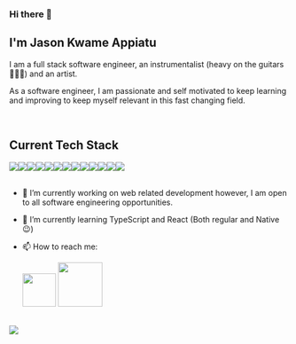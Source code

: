 ### Hi there 👋

## I'm Jason Kwame Appiatu

I am a full stack software engineer, an instrumentalist (heavy on the guitars 🎸🔥😁) and an artist.

As a software engineer, I am passionate and self motivated to keep learning and improving to keep myself relevant in this fast changing field.

<!--
**Jason-bolt/Jason-bolt** is a ✨ _special_ ✨ repository because its `README.md` (this file) appears on your GitHub profile.

Here are some ideas to get you started:

- 🔭 I’m currently working on ...
- 🌱 I’m currently learning ...
- 👯 I’m looking to collaborate on ...
- 🤔 I’m looking for help with ...
- 💬 Ask me about ...
- 📫 How to reach me: ...
- 😄 Pronouns: ...
- ⚡ Fun fact: ...
-->

<br />

## Current Tech Stack

<div align="center">
  <div style="display: flex;">
    <img src="https://img.shields.io/badge/HTML5-E34F26?style=for-the-badge&logo=html5&logoColor=white">
    <img src="https://img.shields.io/badge/CSS3-1572B6?style=for-the-badge&logo=css3&logoColor=white">
    <img src="https://img.shields.io/badge/Laravel-FF2D20?style=for-the-badge&logo=laravel&logoColor=white">
    <img src="https://img.shields.io/badge/PHP-777BB4?style=for-the-badge&logo=php&logoColor=white">
    <img src="https://img.shields.io/badge/Python-FFD43B?style=for-the-badge&logo=python&logoColor=blue">
    <img src="https://img.shields.io/badge/JavaScript-323330?style=for-the-badge&logo=javascript&logoColor=F7DF1E">
    <img src="https://img.shields.io/badge/Node.js-339933?style=for-the-badge&logo=nodedotjs&logoColor=white">
    <img src="https://img.shields.io/badge/React-20232A?style=for-the-badge&logo=react&logoColor=61DAFB">
    <img src="https://img.shields.io/badge/MySQL-005C84?style=for-the-badge&logo=mysql&logoColor=white">
    <img src="https://img.shields.io/badge/MongoDB-4EA94B?style=for-the-badge&logo=mongodb&logoColor=white">
    <img src="https://img.shields.io/badge/PostgreSQL-316192?style=for-the-badge&logo=postgresql&logoColor=white">
    <img src="https://img.shields.io/badge/Tailwind_CSS-38B2AC?style=for-the-badge&logo=tailwind-css&logoColor=white">
    <img src="https://img.shields.io/badge/Bootstrap-563D7C?style=for-the-badge&logo=bootstrap&logoColor=white">
  </div>
</div>

<br />

- 🔭 I’m currently working on web related development however, I am open to all software engineering opportunities.
- 🌱 I’m currently learning TypeScript and React (Both regular and Native 😉)
- 📫 How to reach me:

  [<img src="https://img.shields.io/badge/Gmail-D14836?style=for-the-badge&logo=gmail&logoColor=white" width='60'>](appiatujason@gmail.com)
  [<img src="https://img.shields.io/badge/LinkedIn-0077B5?style=for-the-badge&logo=linkedin&logoColor=white" width='80'>](https://www.linkedin.com/in/jason-appiatu/)

<br />

<img src="https://github-readme-stats.vercel.app/api?username=jason-bolt">
